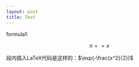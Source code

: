 ```yaml
---
layout: post
title: Test
---
```


<script type="text/javascript" async src="https://cdn.mathjax.org/mathjax/latest/MathJax.js?config=TeX-MML-AM_CHTML"> </script>
formula1:


$$n==x$$

段内插入LaTeX代码是这样的：$\exp(-\frac{x^2}{2})$

